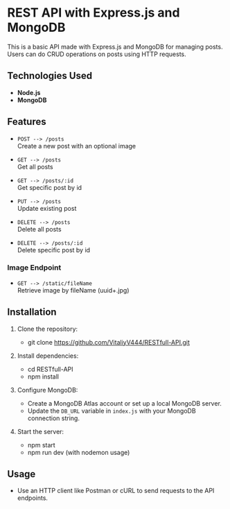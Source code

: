 # REST API with Express.js and MongoDB

This is a basic API made with Express.js and MongoDB for managing posts. Users can do CRUD operations on posts using HTTP requests.

## Technologies Used

- **Node.js**
- **MongoDB**

## Features

- `POST --> /posts`  
  Create a new post with an optional image

- `GET --> /posts`  
  Get all posts

- `GET --> /posts/:id`  
  Get specific post by id

- `PUT --> /posts`  
  Update existing post

- `DELETE --> /posts`  
  Delete all posts

- `DELETE --> /posts/:id`  
  Delete specific post by id

### Image Endpoint

- `GET --> /static/fileName`  
  Retrieve image by fileName (uuid+.jpg)

## Installation

1. Clone the repository:
   - git clone https://github.com/VitaliyV444/RESTfull-API.git
   
2. Install dependencies:
   - cd RESTfull-API
   - npm install
   
3. Configure MongoDB:
   - Create a MongoDB Atlas account or set up a local MongoDB server.
   - Update the `DB_URL` variable in `index.js` with your MongoDB connection string.

4. Start the server:
   - npm start
   - npm run dev (with nodemon usage)

## Usage

- Use an HTTP client like Postman or cURL to send requests to the API endpoints.

